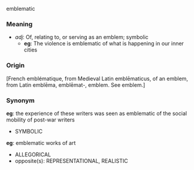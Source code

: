 emblematic
### Meaning
+ _adj_:  Of, relating to, or serving as an emblem; symbolic
	+ __eg__: The violence is emblematic of what is happening in our inner cities

### Origin

[French emblématique, from Medieval Latin emblēmaticus, of an emblem, from Latin emblēma, emblēmat-, emblem. See emblem.]

### Synonym

__eg__: the experience of these writers was seen as emblematic of the social mobility of post-war writers

+ SYMBOLIC

__eg__: emblematic works of art

+ ALLEGORICAL
+ opposite(s): REPRESENTATIONAL, REALISTIC


